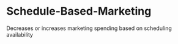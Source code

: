 # Schedule-Based-Marketing
Decreases or increases marketing spending based on scheduling availability
